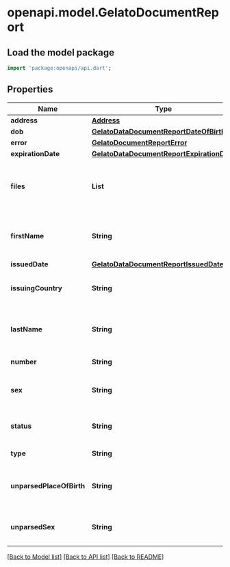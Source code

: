# openapi.model.GelatoDocumentReport

## Load the model package
```dart
import 'package:openapi/api.dart';
```

## Properties
Name | Type | Description | Notes
------------ | ------------- | ------------- | -------------
**address** | [**Address**](Address.md) |  | [optional] 
**dob** | [**GelatoDataDocumentReportDateOfBirth**](GelatoDataDocumentReportDateOfBirth.md) |  | [optional] 
**error** | [**GelatoDocumentReportError**](GelatoDocumentReportError.md) |  | [optional] 
**expirationDate** | [**GelatoDataDocumentReportExpirationDate**](GelatoDataDocumentReportExpirationDate.md) |  | [optional] 
**files** | **List<String>** | Array of [File](https://stripe.com/docs/api/files) ids containing images for this document. | [optional] [default to const []]
**firstName** | **String** | First name as it appears in the document. | [optional] 
**issuedDate** | [**GelatoDataDocumentReportIssuedDate**](GelatoDataDocumentReportIssuedDate.md) |  | [optional] 
**issuingCountry** | **String** | Issuing country of the document. | [optional] 
**lastName** | **String** | Last name as it appears in the document. | [optional] 
**number** | **String** | Document ID number. | [optional] 
**sex** | **String** | Sex of the person in the document. | [optional] 
**status** | **String** | Status of this `document` check. | 
**type** | **String** | Type of the document. | [optional] 
**unparsedPlaceOfBirth** | **String** | Place of birth as it appears in the document. | [optional] 
**unparsedSex** | **String** | Sex as it appears in the document. | [optional] 

[[Back to Model list]](../README.md#documentation-for-models) [[Back to API list]](../README.md#documentation-for-api-endpoints) [[Back to README]](../README.md)


